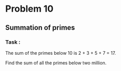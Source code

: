 # Problem 10

## Summation of primes
### Task :
The sum of the primes below 10 is 2 + 3 + 5 + 7 = 17.

Find the sum of all the primes below two million.